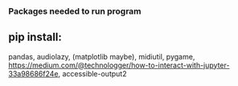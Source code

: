 ### Packages needed to run program

## pip install: 
pandas,
audiolazy,
(matplotlib maybe),
midiutil, 
pygame,
https://medium.com/@technologger/how-to-interact-with-jupyter-33a98686f24e,
accessible-output2

